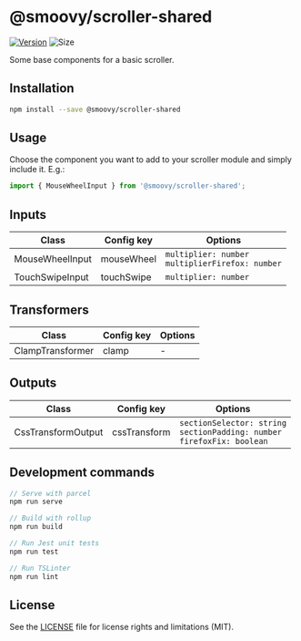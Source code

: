 # @smoovy/scroller-shared
[![Version](https://flat.badgen.net/npm/v/@smoovy/scroller-shared)](https://www.npmjs.com/package/@smoovy/scroller-shared) ![Size](https://flat.badgen.net/bundlephobia/minzip/@smoovy/scroller-shared)

Some base components for a basic scroller.

## Installation
```sh
npm install --save @smoovy/scroller-shared
```

## Usage
Choose the component you want to add to your scroller module and simply include it. E.g.:
```js
import { MouseWheelInput } from '@smoovy/scroller-shared';
```

## Inputs
| Class | Config key | Options
| - | - | - |
| MouseWheelInput | mouseWheel | `multiplier: number`<br>`multiplierFirefox: number`
| TouchSwipeInput | touchSwipe | `multiplier: number`

## Transformers
| Class | Config key | Options
| - | - | - |
| ClampTransformer | clamp | -

## Outputs
| Class | Config key | Options
| - | - | - |
| CssTransformOutput | cssTransform | `sectionSelector: string`<br>`sectionPadding: number`<br>`firefoxFix: boolean`

## Development commands
```js
// Serve with parcel
npm run serve

// Build with rollup
npm run build

// Run Jest unit tests
npm run test

// Run TSLinter
npm run lint
```

## License
See the [LICENSE](../../LICENSE) file for license rights and limitations (MIT).